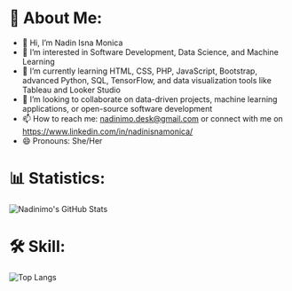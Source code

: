 # 💫 About Me:

- 👋 Hi, I’m Nadin Isna Monica  
- 👀 I’m interested in Software Development, Data Science, and Machine Learning
- 🌱 I’m currently learning HTML, CSS, PHP, JavaScript, Bootstrap, advanced Python, SQL, TensorFlow, and data visualization tools like Tableau and Looker Studio
- 💞️ I’m looking to collaborate on data-driven projects, machine learning applications, or open-source software development
- 📫 How to reach me: nadinimo.desk@gmail.com or connect with me on https://www.linkedin.com/in/nadinisnamonica/ 
- 😄 Pronouns: She/Her

# 📊 Statistics:
![Nadinimo's GitHub Stats](https://github-readme-stats.vercel.app/api?username=nadinimo&show_icons=true&theme=radical)

# 🛠 Skill:
![Top Langs](https://github-readme-stats.vercel.app/api/top-langs/?username=nadinimo&layout=compact)

<!---
nadinimo/nadinimo is a ✨ special ✨ repository because its `README.md` (this file) appears on your GitHub profile.
You can click the Preview link to take a look at your changes.
--->

